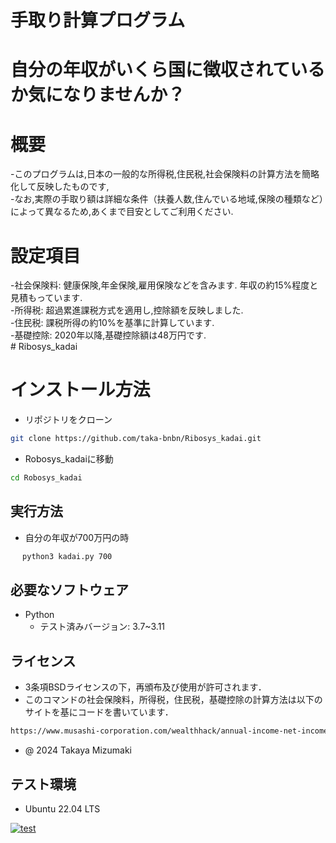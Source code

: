# 手取り計算プログラム

# 自分の年収がいくら国に徴収されているか気になりませんか？

# 概要

-このプログラムは,日本の一般的な所得税,住民税,社会保険料の計算方法を簡略化して反映したものです,<br>
-なお,実際の手取り額は詳細な条件（扶養人数,住んでいる地域,保険の種類など）によって異なるため,あくまで目安としてご利用ください.<br>

# 設定項目

-社会保険料: 健康保険,年金保険,雇用保険などを含みます. 年収の約15%程度と見積もっています.<br>
-所得税:     超過累進課税方式を適用し,控除額を反映しました.<br>
-住民税:     課税所得の約10%を基準に計算しています.<br>
-基礎控除:   2020年以降,基礎控除額は48万円です.<br># Ribosys_kadai

# インストール方法


- リポジトリをクローン
```bash
git clone https://github.com/taka-bnbn/Ribosys_kadai.git
```
- Robosys_kadaiに移動
```bash
cd Robosys_kadai
```
## 実行方法

- 自分の年収が700万円の時
```bash
　 python3 kadai.py 700
```

## 必要なソフトウェア
- Python
  - テスト済みバージョン: 3.7~3.11

## ライセンス

- 3条項BSDライセンスの下，再頒布及び使用が許可されます．
- このコマンドの社会保険料，所得税，住民税，基礎控除の計算方法は以下のサイトを基にコードを書いています．
```bash
https://www.musashi-corporation.com/wealthhack/annual-income-net-income
```
- @ 2024 Takaya Mizumaki

## テスト環境
- Ubuntu 22.04 LTS





[![test](https://github.com/taka-bnbn/Ribosys_kadai/actions/workflows/test.yml/badge.svg)](https://github.com/taka-bnbn/Ribosys_kadai/actions/workflows/test.yml)
